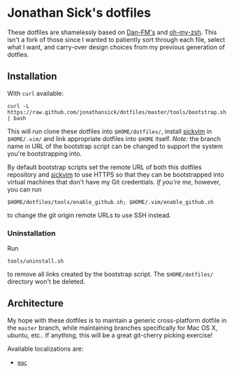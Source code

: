 # Jonathan Sick's dotfiles

These dotfiles are shamelessly based on [Dan-FM's][] and [oh-my-zsh][].
This isn't a fork of those since I wanted to patiently sort through each file, select what I want, and carry-over design choices from my previous generation of dotfies.

## Installation

With `curl` available:

    curl -L https://raw.github.com/jonathansick/dotfiles/master/tools/bootstrap.sh | bash

This will run clone these dotfiles into `$HOME/dotfiles/`, install [sickvim][] in `$HOME/.vim/` and link appropriate dotfiles into `$HOME` itself.
*Note:* the branch name in URL of the bootstrap script can be changed to support the system you're bootstrapping into.

By default bootstrap scripts set the remote URL of both this dotfiles repository and [sickvim][] to use HTTPS so that they can be bootstrapped into virtual machines that don't have my Git credentials.
*If you're me*, however, you can run

    $HOME/dotfiles/tools/enable_github.sh; $HOME/.vim/enable_github.sh

to change the git origin remote URLs to use SSH instead.

### Uninstallation

Run

    tools/uninstall.sh

to remove all links created by the bootstrap script.
The `$HOME/dotfiles/` directory won't be deleted.

## Architecture

My hope with these dotfiles is to maintain a generic cross-platform dotfile in the `master` branch, while maintaining branches specifically for Mac OS X, ubuntu, etc..
If anything, this will be a great git-cherry picking exercise!

Available localizations are:

- [`mac`](https://github.com/jonathansick/dotfiles/tree/mac)

[Dan-FM's]: https://github.com/dfm/dotfiles
[oh-my-zsh]: https://github.com/robbyrussell/oh-my-zsh
[sickvim]: https://github.com/jonathansick/sickvim


